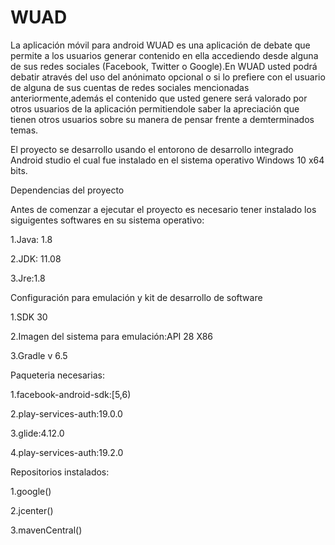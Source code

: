 # WUAD

La aplicación móvil para android WUAD es una aplicación de debate que permite a los usuarios generar contenido en ella accediendo desde alguna de sus redes sociales (Facebook,
Twitter o Google).En WUAD usted podrá debatir através del uso del anónimato opcional o si lo prefiere con el usuario de alguna de sus cuentas de redes sociales mencionadas anteriormente,además el contenido que usted genere será valorado por otros usuarios de la aplicación permitiendole saber la apreciación que tienen otros usuarios sobre su manera de pensar frente a demterminados temas. 

El proyecto se desarrollo usando el entorono de desarrollo integrado Android studio el cual fue instalado en el sistema operativo Windows 10 x64 bits.

Dependencias del proyecto 

Antes de comenzar a ejecutar el proyecto es necesario tener instalado los siguigentes softwares en su sistema operativo:

1.Java: 1.8

2.JDK: 11.08

3.Jre:1.8

Configuración para emulación y kit de desarrollo de software 

1.SDK 30

2.Imagen del sistema para emulación:API 28 X86

3.Gradle v 6.5

Paqueteria necesarias:

1.facebook-android-sdk:[5,6)

2.play-services-auth:19.0.0

3.glide:4.12.0

4.play-services-auth:19.2.0

Repositorios instalados:

1.google()

2.jcenter()

3.mavenCentral()

